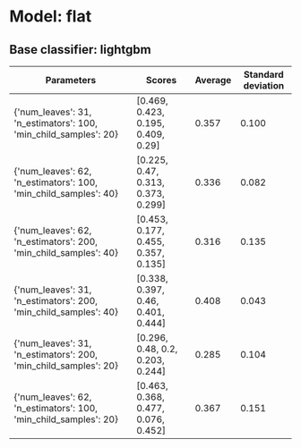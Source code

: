 # Model: flat
## Base classifier: lightgbm
|Parameters|Scores|Average|Standard deviation|
|----------|------|-------|------------------|
|{'num_leaves': 31, 'n_estimators': 100, 'min_child_samples': 20}|[0.469, 0.423, 0.195, 0.409, 0.29]|0.357|0.100|
|{'num_leaves': 62, 'n_estimators': 100, 'min_child_samples': 40}|[0.225, 0.47, 0.313, 0.373, 0.299]|0.336|0.082|
|{'num_leaves': 62, 'n_estimators': 200, 'min_child_samples': 40}|[0.453, 0.177, 0.455, 0.357, 0.135]|0.316|0.135|
|{'num_leaves': 31, 'n_estimators': 200, 'min_child_samples': 40}|[0.338, 0.397, 0.46, 0.401, 0.444]|0.408|0.043|
|{'num_leaves': 31, 'n_estimators': 200, 'min_child_samples': 20}|[0.296, 0.48, 0.2, 0.203, 0.244]|0.285|0.104|
|{'num_leaves': 62, 'n_estimators': 100, 'min_child_samples': 20}|[0.463, 0.368, 0.477, 0.076, 0.452]|0.367|0.151|
